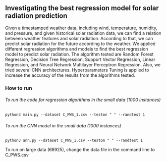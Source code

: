 ## Investigating the best regression model for solar radiation prediction

Given a timestamped weather data, including wind, temperature, humidity, and pressure, and given historical solar radiation data, we can find a relation between weather features and solar radiation. According to that, we can predict solar radiation for the future according to the weather. We applied different regression algorithms and models to find the best regression model to predict solar radiation. The algorithm tested are Random Forest Regression, Decision Tree Regression, Support Vector Regression, Linear Regression, and Neural Network Multilayer Perceptron Regression. Also, we tried several CNN architectures. Hyperparameters Tuning is applied to increase the accuracy of the results from the algorithms tested.

### How to run
###### To run the code for regression algorithms in the small data (1000 instances)
```
python3 main.py --dataset C_PWS_1.csv --teston " " --randtest 1
```

###### To run the CNN model in the small data (1000 instances)
```
python3 ann.py --dataset C_PWS_1.csv --teston " " --randtest 1
```
To run on large data (68925), change the data file in the command line to C_PWS.csv
